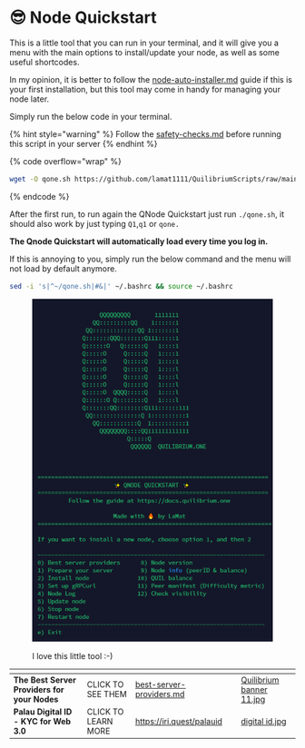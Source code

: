# 😎 Node Quickstart

This is a little tool that you can run in your terminal, and it will give you a menu with the main options to install/update your node, as well as some useful shortcodes.

In my opinion, it is better to follow the [node-auto-installer.md](node-auto-installer.md "mention") guide if this is your first installation, but this tool may come in handy for managing your node later.

Simply run the below code in your terminal.

{% hint style="warning" %}
Follow the [safety-checks.md](safety-checks.md "mention") before running this script in your server
{% endhint %}

{% code overflow="wrap" %}
```bash
wget -O qone.sh https://github.com/lamat1111/QuilibriumScripts/raw/main/qone.sh && chmod +x qone.sh && ./qone.sh
```
{% endcode %}

After the first run, to run again the QNode Quickstart just run `./qone.sh`, it should also work by just typing `Q1`,`q1` or `qone.`

**The Qnode Quickstart will automatically load every time you log in.**

If this is annoying to you, simply run the below command and the menu will not load by default anymore.

```bash
sed -i 's|^~/qone.sh|#&|' ~/.bashrc && source ~/.bashrc
```

<figure><img src=".gitbook/assets/qone_qucikstart_screenshot (1).png" alt=""><figcaption><p>I love this little tool :-)</p></figcaption></figure>

<table data-card-size="large" data-column-title-hidden data-view="cards" data-full-width="false"><thead><tr><th></th><th></th><th data-hidden data-card-target data-type="content-ref"></th><th data-hidden></th><th data-hidden data-card-cover data-type="files"></th></tr></thead><tbody><tr><td><strong>The Best Server Providers for your Nodes</strong></td><td>CLICK TO SEE THEM</td><td><a href="best-server-providers.md">best-server-providers.md</a></td><td></td><td><a href=".gitbook/assets/Quilibrium banner 11.jpg">Quilibrium banner 11.jpg</a></td></tr><tr><td><strong>Palau Digital ID - KYC for Web 3.0</strong></td><td>CLICK TO LEARN MORE</td><td><a href="https://iri.quest/palauid">https://iri.quest/palauid</a></td><td></td><td><a href=".gitbook/assets/digital id.jpg">digital id.jpg</a></td></tr></tbody></table>
